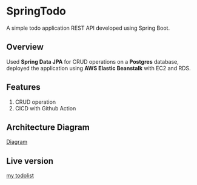 # SpringTodo
A simple todo application REST API developed using Spring Boot.

## Overview
Used **Spring Data JPA** for CRUD operations on a **Postgres** database, deployed the application using **AWS Elastic Beanstalk** with EC2 and RDS.

## Features
1. CRUD operation
2. CICD with Github Action

## Architecture Diagram
[Diagram](https://asset.cloudinary.com/yilin1234/cc4ff5421104eb7ef191133eac54663d)

## Live version
[my todolist](https://amazing-kashata-3786cd.netlify.app/)

